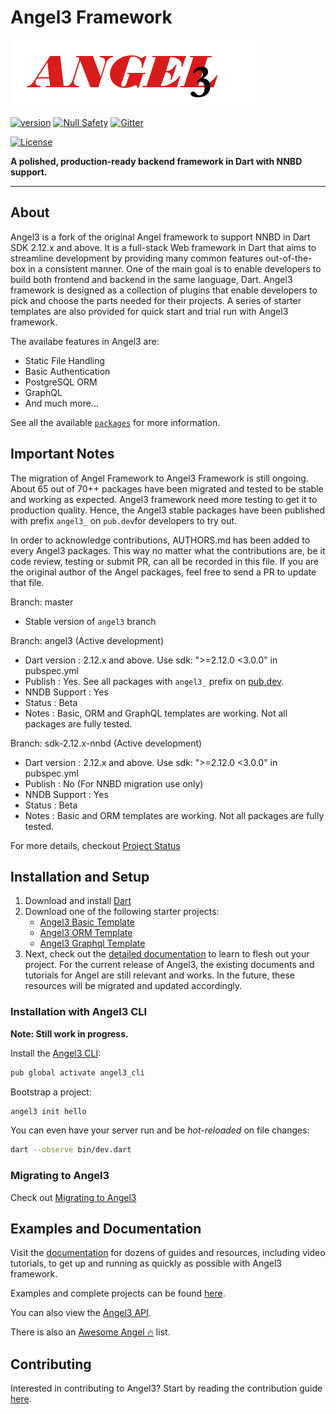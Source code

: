 # Angel3 Framework

[![Angel3 Framework](./logo3.png)](https://github.com/dukefirehawk/angel)

[![version](https://img.shields.io/badge/pub-v4.0.0-brightgreen)](https://pub.dartlang.org/packages/framework)
[![Null Safety](https://img.shields.io/badge/null-safety-brightgreen)](https://dart.dev/null-safety)
[![Gitter](https://img.shields.io/gitter/room/nwjs/nw.js.svg)](https://gitter.im/angel_dart/discussion)

[![License](https://img.shields.io/github/license/dukefirehawk/angel)](https://github.com/dukefirehawk/angel/LICENSE)

**A polished, production-ready backend framework in Dart with NNBD support.**

-----

## About

Angel3 is a fork of the original Angel framework to support NNBD in Dart SDK 2.12.x and above.
It is a full-stack Web framework in Dart that aims to streamline development by providing many common features out-of-the-box in a consistent manner. One of the main goal is to enable developers to build both frontend
and backend in the same language, Dart. Angel3 framework is designed as a collection of plugins that enable developers to pick and choose the parts needed for their projects. A series of starter templates are also provided for quick start and trial run with Angel3 framework.  

The availabe features in Angel3 are:

* Static File Handling
* Basic Authentication
* PostgreSQL ORM
* GraphQL
* And much more...

See all the available [`packages`](https://angel3-docs.dukefirehawk.com/packages) for more information.

## Important Notes

The migration of Angel Framework to Angel3 Framework is still ongoing. About 65 out of 70++ packages have been migrated and tested to be stable and working as expected. Angel3 framework need more testing to get it to production quality. Hence, the Angel3 stable packages have been published with prefix `angel3_` on `pub.dev`for developers to try out.

In order to acknowledge contributions, AUTHORS.md has been added to every Angel3 packages. This way no matter what the contributions are, be it code review, testing or submit PR, can all be recorded in this file. If you are the original author of the Angel packages, feel free to send a PR to update that file.

Branch: master

* Stable version of `angel3` branch

Branch: angel3 (Active development)

* Dart version : 2.12.x and above. Use sdk: ">=2.12.0 <3.0.0" in pubspec.yml
* Publish      : Yes. See all packages with `angel3_` prefix on [pub.dev](https://pub.dev/publishers/dukefirehawk.com/packages).
* NNDB Support : Yes
* Status       : Beta
* Notes        : Basic, ORM and GraphQL templates are working. Not all packages are fully tested.

Branch: sdk-2.12.x-nnbd (Active development)

* Dart version : 2.12.x and above. Use sdk: ">=2.12.0 <3.0.0" in pubspec.yml
* Publish      : No (For NNBD migration use only)
* NNDB Support : Yes
* Status       : Beta
* Notes        : Basic and ORM templates are working. Not all packages are fully tested.

For more details, checkout [Project Status](https://github.com/dukefirehawk/angel/wiki/Project-Status)

## Installation and Setup

1. Download and install [Dart](https://dart.dev/get-dart)
2. Download one of the following starter projects:
   * [Angel3 Basic Template](https://github.com/dukefirehawk/boilerplates/tree/angel3-basic)
   * [Angel3 ORM Template](https://github.com/dukefirehawk/boilerplates/tree/angel3-orm)
   * [Angel3 Graphql Template](https://github.com/dukefirehawk/boilerplates/tree/angel3-graphql)
3. Next, check out the [detailed documentation](https://angel3-docs.dukefirehawk.com/) to learn to flesh out your project. For the current release of Angel3, the existing documents and tutorials for Angel are still relevant and works. In the future, these resources will be migrated and updated accordingly.

### Installation with Angel3 CLI

**Note: Still work in progress.**

Install the [Angel3 CLI](https://pub.dev/packages/angel3_cli):

```bash
pub global activate angel3_cli
```

Bootstrap a project:

```bash
angel3 init hello
```

You can even have your server run and be *hot-reloaded* on file changes:

```bash
dart --observe bin/dev.dart
```

### Migrating to Angel3

Check out [Migrating to Angel3](https://angel3-docs.dukefirehawk.com/migration/angel-2.x.x-to-angel3/migration-guide-3)

## Examples and Documentation

Visit the [documentation](https://angel3-docs.dukefirehawk.com/) for dozens of guides and resources, including video tutorials, to get up and running as quickly as possible with Angel3 framework.

Examples and complete projects can be found [here](https://github.com/dukefirehawk/angel3-examples).

You can also view the [Angel3 API](http://www.dartdocs.org/documentation/angel_framework/latest).

There is also an [Awesome Angel :fire:](https://github.com/dukefirehawk/angel3-awesome) list.

## Contributing

Interested in contributing to Angel3? Start by reading the contribution guide [here](CONTRIBUTING.md).
